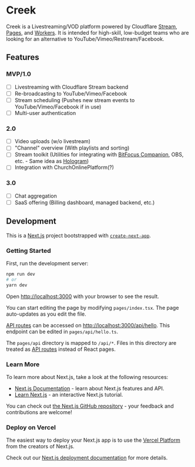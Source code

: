 # Creek

Creek is a Livestreaming/VOD platform powered by Cloudflare [Stream](https://www.cloudflare.com/products/cloudflare-stream/), [Pages](https://pages.cloudflare.com/), and [Workers](https://workers.cloudflare.com/). It is intended for high-skill, low-budget teams who are looking for an alternative to YouTube/Vimeo/Restream/Facebook.

## Features

### MVP/1.0
- [ ] Livestreaming with Cloudflare Stream backend
- [ ] Re-broadcasting to YouTube/Vimeo/Facebook
- [ ] Stream scheduling (Pushes new stream events to YouTube/Vimeo/Facebook if in use) 
- [ ] Multi-user authentication

### 2.0
- [ ] Video uploads (w/o livestream)
- [ ] "Channel" overview (With playlists and sorting)
- [ ] Stream toolkit (Utilities for integrating with [BitFocus Companion](https://bitfocus.io/companion/), OBS, etc. - Same idea as [Hologram](https://github.com/PulseDevelopmentGroup/Hologram))
- [ ] Integration with ChurchOnlinePlatform(?)

### 3.0
- [ ] Chat aggregation
- [ ] SaaS offering (Billing dashboard, managed backend, etc.)

## Development

This is a [Next.js](https://nextjs.org/) project bootstrapped with [`create-next-app`](https://github.com/vercel/next.js/tree/canary/packages/create-next-app).

### Getting Started

First, run the development server:

```bash
npm run dev
# or
yarn dev
```

Open [http://localhost:3000](http://localhost:3000) with your browser to see the result.

You can start editing the page by modifying `pages/index.tsx`. The page auto-updates as you edit the file.

[API routes](https://nextjs.org/docs/api-routes/introduction) can be accessed on [http://localhost:3000/api/hello](http://localhost:3000/api/hello). This endpoint can be edited in `pages/api/hello.ts`.

The `pages/api` directory is mapped to `/api/*`. Files in this directory are treated as [API routes](https://nextjs.org/docs/api-routes/introduction) instead of React pages.

### Learn More

To learn more about Next.js, take a look at the following resources:

- [Next.js Documentation](https://nextjs.org/docs) - learn about Next.js features and API.
- [Learn Next.js](https://nextjs.org/learn) - an interactive Next.js tutorial.

You can check out [the Next.js GitHub repository](https://github.com/vercel/next.js/) - your feedback and contributions are welcome!

### Deploy on Vercel

The easiest way to deploy your Next.js app is to use the [Vercel Platform](https://vercel.com/new?utm_medium=default-template&filter=next.js&utm_source=create-next-app&utm_campaign=create-next-app-readme) from the creators of Next.js.

Check out our [Next.js deployment documentation](https://nextjs.org/docs/deployment) for more details.

